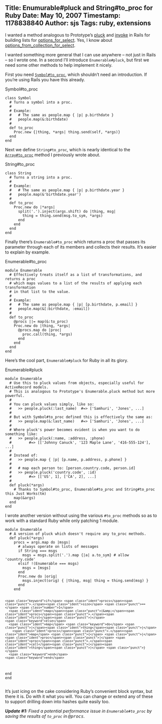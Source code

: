 Title: Enumurable#pluck and String#to_proc for Ruby
Date: May 10, 2007
Timestamp: 1178838840
Author: sjs
Tags: ruby, extensions
----

I wanted a method analogous to Prototype&#8217;s <a href="http://prototypejs.org/api/enumerable/pluck">pluck</a>  and <a href="http://prototypejs.org/api/enumerable/invoke">invoke</a> in Rails for building lists for <a href="http://api.rubyonrails.org/classes/ActionView/Helpers/FormOptionsHelper.html#M000510">options_for_select</a>. Yes, I know about <a href="http://api.rubyonrails.org/classes/ActionView/Helpers/FormOptionsHelper.html#M000511">options_from_collection_for_select</a>.

I wanted something more general that I can use anywhere &#8211; not just in Rails &#8211; so I wrote one. In a second I&#8217;ll introduce <code>Enumerable#pluck</code>, but first we need some other methods to help implement it nicely.

First you need <a href="http://pragdave.pragprog.com/pragdave/2005/11/symbolto_proc.html"><code>Symbol#to_proc</code></a>, which shouldn&#8217;t need an introduction. If you&#8217;re using Rails you have this already.

<div class="typocode"><div class="codetitle">Symbol#to_proc</div><pre><code class="typocode_ruby "><span class="keyword">class </span><span class="class">Symbol</span>
  <span class="comment"># Turns a symbol into a proc.</span>
  <span class="comment">#</span>
  <span class="comment"># Example:</span>
  <span class="comment">#   # The same as people.map { |p| p.birthdate }</span>
  <span class="comment">#   people.map(&amp;:birthdate)</span>
  <span class="comment">#</span>
  <span class="keyword">def </span><span class="method">to_proc</span>
    <span class="constant">Proc</span><span class="punct">.</span><span class="ident">new</span> <span class="punct">{|</span><span class="ident">thing</span><span class="punct">,</span> <span class="punct">*</span><span class="ident">args</span><span class="punct">|</span> <span class="ident">thing</span><span class="punct">.</span><span class="ident">send</span><span class="punct">(</span><span class="constant">self</span><span class="punct">,</span> <span class="punct">*</span><span class="ident">args</span><span class="punct">)}</span>
  <span class="keyword">end</span>
<span class="keyword">end</span>
</code></pre></div>

Next we define <code>String#to_proc</code>, which is nearly identical to the <a href="http://samhuri.net/blog/2007-05-03_array-to_proc-a-complement-to-symbol-to_proc.html"><code>Array#to_proc</code></a> method I previously wrote about.

<div class="typocode"><div class="codetitle">String#to_proc</div><pre><code class="typocode_ruby "><span class="keyword">class </span><span class="class">String</span>
  <span class="comment"># Turns a string into a proc.</span>
  <span class="comment">#</span>
  <span class="comment"># Example:</span>
  <span class="comment">#   # The same as people.map { |p| p.birthdate.year }</span>
  <span class="comment">#   people.map(&amp;'birthdate.year')</span>
  <span class="comment">#</span>
  <span class="keyword">def </span><span class="method">to_proc</span>
    <span class="constant">Proc</span><span class="punct">.</span><span class="ident">new</span> <span class="keyword">do</span> <span class="punct">|*</span><span class="ident">args</span><span class="punct">|</span>
      <span class="ident">split</span><span class="punct">('</span><span class="string">.</span><span class="punct">').</span><span class="ident">inject</span><span class="punct">(</span><span class="ident">args</span><span class="punct">.</span><span class="ident">shift</span><span class="punct">)</span> <span class="keyword">do</span> <span class="punct">|</span><span class="ident">thing</span><span class="punct">,</span> <span class="ident">msg</span><span class="punct">|</span>
        <span class="ident">thing</span> <span class="punct">=</span> <span class="ident">thing</span><span class="punct">.</span><span class="ident">send</span><span class="punct">(</span><span class="ident">msg</span><span class="punct">.</span><span class="ident">to_sym</span><span class="punct">,</span> <span class="punct">*</span><span class="ident">args</span><span class="punct">)</span>
      <span class="keyword">end</span>
    <span class="keyword">end</span>
  <span class="keyword">end</span>
<span class="keyword">end</span>
</code></pre></div>

Finally there&#8217;s <code>Enumerable#to_proc</code> which returns a proc that passes its parameter through each of its members and collects their results. It&#8217;s easier to explain by example.

<div class="typocode"><div class="codetitle">Enumerable#to_proc</div><pre><code class="typocode_ruby "><span class="keyword">module </span><span class="module">Enumerable</span>
  <span class="comment"># Effectively treats itself as a list of transformations, and returns a proc</span>
  <span class="comment"># which maps values to a list of the results of applying each transformation</span>
  <span class="comment"># in that list to the value.</span>
  <span class="comment">#</span>
  <span class="comment"># Example:</span>
  <span class="comment">#   # The same as people.map { |p| [p.birthdate, p.email] }</span>
  <span class="comment">#   people.map(&amp;[:birthdate, :email])</span>
  <span class="comment">#</span>
  <span class="keyword">def </span><span class="method">to_proc</span>
    <span class="attribute">@procs</span> <span class="punct">||=</span> <span class="ident">map</span><span class="punct">(&amp;</span><span class="symbol">:to_proc</span><span class="punct">)</span>
    <span class="constant">Proc</span><span class="punct">.</span><span class="ident">new</span> <span class="keyword">do</span> <span class="punct">|</span><span class="ident">thing</span><span class="punct">,</span> <span class="punct">*</span><span class="ident">args</span><span class="punct">|</span>
      <span class="attribute">@procs</span><span class="punct">.</span><span class="ident">map</span> <span class="keyword">do</span> <span class="punct">|</span><span class="ident">proc</span><span class="punct">|</span>
        <span class="ident">proc</span><span class="punct">.</span><span class="ident">call</span><span class="punct">(</span><span class="ident">thing</span><span class="punct">,</span> <span class="punct">*</span><span class="ident">args</span><span class="punct">)</span>
      <span class="keyword">end</span>
    <span class="keyword">end</span>
  <span class="keyword">end</span>
<span class="keyword">end</span></code></pre></div>

Here&#8217;s the cool part, <code>Enumerable#pluck</code> for Ruby in all its glory.

<div class="typocode"><div class="codetitle">Enumerable#pluck</div><pre><code class="typocode_ruby "><span class="keyword">module </span><span class="module">Enumerable</span>
  <span class="comment"># Use this to pluck values from objects, especially useful for ActiveRecord models.</span>
  <span class="comment"># This is analogous to Prototype's Enumerable.pluck method but more powerful.</span>
  <span class="comment">#</span>
  <span class="comment"># You can pluck values simply, like so:</span>
  <span class="comment">#   &gt;&gt; people.pluck(:last_name)  #=&gt; ['Samhuri', 'Jones', ...]</span>
  <span class="comment">#</span>
  <span class="comment"># But with Symbol#to_proc defined this is effectively the same as:</span>
  <span class="comment">#   &gt;&gt; people.map(&amp;:last_name)   #=&gt; ['Samhuri', 'Jones', ...]</span>
  <span class="comment">#</span>
  <span class="comment"># Where pluck's power becomes evident is when you want to do something like:</span>
  <span class="comment">#   &gt;&gt; people.pluck(:name, :address, :phone)</span>
  <span class="comment">#        #=&gt; [['Johnny Canuck', '123 Maple Lane', '416-555-124'], ...]</span>
  <span class="comment">#</span>
  <span class="comment"># Instead of:</span>
  <span class="comment">#   &gt;&gt; people.map { |p| [p.name, p.address, p.phone] }</span>
  <span class="comment">#</span>
  <span class="comment">#   # map each person to: [person.country.code, person.id]</span>
  <span class="comment">#   &gt;&gt; people.pluck('country.code', :id)</span>
  <span class="comment">#        #=&gt; [['US', 1], ['CA', 2], ...]</span>
  <span class="comment">#</span>
  <span class="keyword">def </span><span class="method">pluck</span><span class="punct">(*</span><span class="ident">args</span><span class="punct">)</span>
    <span class="comment"># Thanks to Symbol#to_proc, Enumerable#to_proc and String#to_proc this Just Works(tm)</span>
    <span class="ident">map</span><span class="punct">(&amp;</span><span class="ident">args</span><span class="punct">)</span>
  <span class="keyword">end</span>
<span class="keyword">end</span></code></pre></div>

I wrote another version without using the various <code>#to_proc</code> methods so as to work with a standard Ruby while only patching 1 module.

<div class="typocode"><pre><code class="typocode_ruby "><span class="keyword">module </span><span class="module">Enumerable</span>
  <span class="comment"># A version of pluck which doesn't require any to_proc methods.</span>
  <span class="keyword">def </span><span class="method">pluck</span><span class="punct">(*</span><span class="ident">args</span><span class="punct">)</span>
    <span class="ident">procs</span> <span class="punct">=</span> <span class="ident">args</span><span class="punct">.</span><span class="ident">map</span> <span class="keyword">do</span> <span class="punct">|</span><span class="ident">msgs</span><span class="punct">|</span>
      <span class="comment"># always operate on lists of messages</span>
      <span class="keyword">if</span> <span class="constant">String</span> <span class="punct">===</span> <span class="ident">msgs</span>
        <span class="ident">msgs</span> <span class="punct">=</span> <span class="ident">msgs</span><span class="punct">.</span><span class="ident">split</span><span class="punct">('</span><span class="string">.</span><span class="punct">').</span><span class="ident">map</span> <span class="punct">{|</span><span class="ident">a</span><span class="punct">|</span> <span class="ident">a</span><span class="punct">.</span><span class="ident">to_sym</span><span class="punct">}</span> <span class="comment"># allow 'country.code'</span>
      <span class="keyword">elsif</span> <span class="punct">!(</span><span class="constant">Enumerable</span> <span class="punct">===</span> <span class="ident">msgs</span><span class="punct">)</span>
        <span class="ident">msgs</span> <span class="punct">=</span> <span class="punct">[</span><span class="ident">msgs</span><span class="punct">]</span>
      <span class="keyword">end</span>
      <span class="constant">Proc</span><span class="punct">.</span><span class="ident">new</span> <span class="keyword">do</span> <span class="punct">|</span><span class="ident">orig</span><span class="punct">|</span>
        <span class="ident">msgs</span><span class="punct">.</span><span class="ident">inject</span><span class="punct">(</span><span class="ident">orig</span><span class="punct">)</span> <span class="punct">{</span> <span class="punct">|</span><span class="ident">thing</span><span class="punct">,</span> <span class="ident">msg</span><span class="punct">|</span> <span class="ident">thing</span> <span class="punct">=</span> <span class="ident">thing</span><span class="punct">.</span><span class="ident">send</span><span class="punct">(</span><span class="ident">msg</span><span class="punct">)</span> <span class="punct">}</span>
      <span class="keyword">end</span>
    <span class="keyword">end</span>

    <span class="keyword">if</span> <span class="ident">procs</span><span class="punct">.</span><span class="ident">size</span> <span class="punct">==</span> <span class="number">1</span>
      <span class="ident">map</span><span class="punct">(&amp;</span><span class="ident">procs</span><span class="punct">.</span><span class="ident">first</span><span class="punct">)</span>
    <span class="keyword">else</span>
      <span class="ident">map</span> <span class="keyword">do</span> <span class="punct">|</span><span class="ident">thing</span><span class="punct">|</span>
        <span class="ident">procs</span><span class="punct">.</span><span class="ident">map</span> <span class="punct">{</span> <span class="punct">|</span><span class="ident">proc</span><span class="punct">|</span> <span class="ident">proc</span><span class="punct">.</span><span class="ident">call</span><span class="punct">(</span><span class="ident">thing</span><span class="punct">)</span> <span class="punct">}</span>
      <span class="keyword">end</span>
    <span class="keyword">end</span>
  <span class="keyword">end</span>
<span class="keyword">end</span></code></pre></div>

It&#8217;s just icing on the cake considering Ruby&#8217;s convenient block syntax, but there it is. Do with it what you will. You can change or extend any of these to support drilling down into hashes quite easily too.

*<strong>Update #1:</strong> Fixed a potential performance issue in <code>Enumerable#to_proc</code> by saving the results of <code>to_proc</code> in <tt>@procs</tt>.*